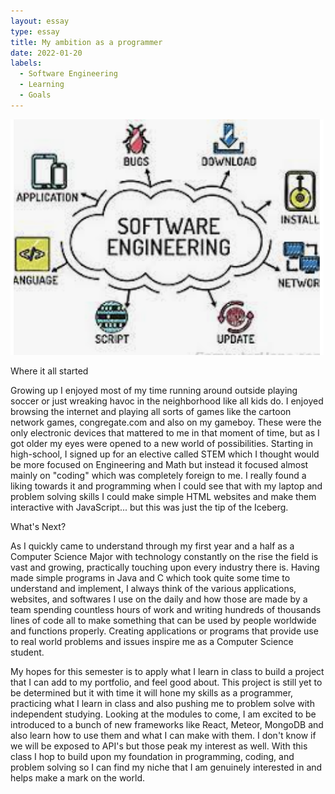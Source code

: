```yaml
---
layout: essay
type: essay
title: My ambition as a programmer
date: 2022-01-20
labels:
  - Software Engineering
  - Learning
  - Goals
---
```


<img class="ui medium right floated rounded image" src="/images/software.png">

Where it all started

Growing up I enjoyed most of my time running around outside playing soccer or just wreaking havoc in the neighborhood like all kids do. I enjoyed browsing the internet and  playing all sorts of games like the cartoon network games, congregate.com and also on my gameboy. These were the only electronic devices that mattered to me in that moment of time, but as I got older my eyes were opened to a new world of possibilities. Starting in high-school, I signed up for an elective called STEM which I thought would be more focused on Engineering and Math but instead it focused almost mainly on "coding" which was completely foreign to me. I really found a liking towards it and programming when I could see that with my laptop and problem solving skills I could make simple HTML websites and make them interactive with JavaScript... but this was just the tip of the Iceberg.

What's Next?

As I quickly came to understand through my first year and a half as a Computer Science Major with technology constantly on the rise the field is vast and growing, practically touching upon every industry there is. Having made simple programs in Java and C which took quite some time to understand and implement, I always think of the various applications, websites, and softwares I use on the daily and how those are made by a team spending countless hours of work and writing hundreds of thousands lines of code all to make something that can be used by people worldwide and functions properly. Creating applications or programs that provide use to real world problems and issues inspire me as a Computer Science student.

My hopes for this semester is to apply what I learn in class to build a project that I can add to my portfolio, and feel good about. This project is still yet to be determined but it with time it will hone my skills as a programmer, practicing what I learn in class and also pushing me to problem solve with independent studying. Looking at the modules to come, I am excited to be introduced to a bunch of new frameworks like React, Meteor, MongoDB and also learn how to use them and what I can make with them. I don't know if we will be exposed to API's but those peak my interest as well. With this class I hop to build upon my foundation in programming, coding, and problem solving so I can find my niche that I am genuinely interested in and helps make a mark on the world.
